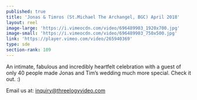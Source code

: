 ```yaml
---
published: true
title: 'Jonas & Timros (St.Michael The Archangel, BGC) April 2018'
layout: reel
image-large: 'https://i.vimeocdn.com/video/696489903_1920x700.jpg'
image-small: 'https://i.vimeocdn.com/video/696489903_750x500.jpg'
link: 'https://player.vimeo.com/video/265940369'
type: sde
section-rank: 109
---
```

An intimate, fabulous and incredibly heartfelt celebration with a guest of only 40 people made Jonas and Tim’s wedding much more special. Check it out. :)

Email us at: inquiry@threelogyvideo.com